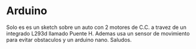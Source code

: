 # Arduino
Solo es es un sketch sobre un auto con 2 motores de C.C. a travez de un integrado L293d llamado Puente H.
Ademas usa un sensor de movimiento para evitar obstaculos y un arduino nano.
Saludos.
